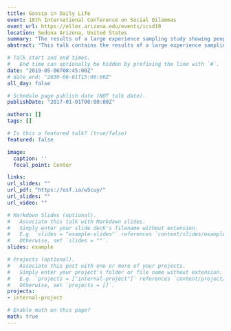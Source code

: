 ```yaml
---
title: Gossip in Daily Life
event: 18th International Conference on Social Dilemmas
event_url: https://eller.arizona.edu/events/icsd19
location: Sedona Arizona, United States
summary: "The results of a large experience sampling study showing people in daily life gossip in ways that support indirect reciprocity and partner selection."
abstract: "This talk contains the results of a large experience sampling study where 309 participants reported on sending and receiving gossip four times a day for 10 days. This method offers a unique insight into the natural phenomenon of gossip. Gossip is key in systems of indirect reciprocity that are argued to enable human cooperation. While laboratory experiments support these arguments, empirical knowledge of gossip in daily life is scarce. It is important to describe gossip in its natural setting to describe what our theories need to explain. We discuss three aspects of gossip here. First, looking at gossip content, results showed that people gossip about direct experience, that gossip is more negative than positive, and that people largely believe gossip. Second, looking at the relationship context in which gossip occurs, results showed that people gossip with individuals they value highly about individuals they value less. Finally, combining the content and relationship context to look at the consequences of gossip, results showed that gossip can lead to a change in the relationship valuation of a target and that this change predicted behavioral intentions towards a target, explaining the effects of gossip content. In sum, it seems people use gossip in daily life in ways that support indirect reciprocity and partner selection."

# Talk start and end times.
#   End time can optionally be hidden by prefixing the line with `#`.
date: "2019-05-06T08:45:00Z"
# date_end: "2030-06-01T15:00:00Z"
all_day: false

# Schedule page publish date (NOT talk date).
publishDate: "2017-01-01T00:00:00Z"

authors: []
tags: []

# Is this a featured talk? (true/false)
featured: false

image:
  caption: ''
  focal_point: Center

links:
url_slides: ""
url_pdf: "https://osf.io/w5cuy/"
url_slides: ""
url_video: ""

# Markdown Slides (optional).
#   Associate this talk with Markdown slides.
#   Simply enter your slide deck's filename without extension.
#   E.g. `slides = "example-slides"` references `content/slides/example-slides.md`.
#   Otherwise, set `slides = ""`.
slides: example

# Projects (optional).
#   Associate this post with one or more of your projects.
#   Simply enter your project's folder or file name without extension.
#   E.g. `projects = ["internal-project"]` references `content/project/deep-learning/index.md`.
#   Otherwise, set `projects = []`.
projects:
- internal-project

# Enable math on this page?
math: true
---
```


